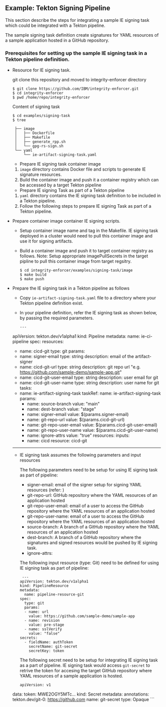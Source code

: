 ## Example: Tekton Signing Pipeline

This section describe the steps for integrating a sample IE signing task which could be integrated with a Tekton pipeline.

The sample signing task definition create signatures for YAML resources of a sample application hosted in a GitHub repository.


### Prerequisites for setting up the sample IE signing task in a Tekton pipeline definition.
- Resource for IE signing task.
 
   git clone this repository and moved to integrity-enforcer directory
   ```
   $ git clone https://github.com/IBM/integrity-enforcer.git
   $ cd integrity-enforcer
   $ pwd /home/repo/integrity-enforcer
   ```
   Content of signing task
   ```
   $ cd examples/signing-task   
   $ tree
    
	├── image
	│   ├── Dockerfile
	│   ├── Makefile
	│   ├── generate_rpp.sh
	│   └── gpg-rs-sign.sh
	└── yaml
	    └── ie-artifact-signing-task.yaml

   ```
   
   -  Prepare IE signing task container image
     1. `image` directory contains Docker file and scripts to generate IE signature resources.
     2.  Build the container image and push it a container registry which can be accessed by a target Tekton pipeline  

   -  Prepare IE signing Task as part of a Tekton pipeline
     1. `yaml` directory contains the IE signing task definition to be included in a Tekton pipeline.
     2.  Follow the following steps to prepare IE signing Task as part of a Tekton pipeline.

-  Prepare container image container IE signing scripts.

   - Setup container image name and tag in the Makefile.
     IE signing task deployed in a cluster would need to pull this container image and use it for signing artifacts.

   - Build a container image and push it to target container registry as follows.
     Note: Setup appropriate imagePullSecrets in the target pipline to pull this container image from target regsitry.

     ```
     $ cd integrity-enforcer/examples/signing-task/image
     $ make build   
     $ make push 
     ```
    

-  Prepare the IE signing task in a Tekton pipeline as follows
   - Copy `ie-artifact-signing-task.yaml` file to a directory where your Tekton pipeline definition exist.
   - In your pipeline definition, refer the IE signing task as shown below, by passing the required parameters.
  
     ```
     ---
	apiVersion: tekton.dev/v1alpha1
	kind: Pipeline
	metadata:
	  name: ie-ci-pipeline
	spec:
	  resources:
	  - name: cicd-git
	    type: git
	  params:
	  - name: signer-email
	    type: string
	    description: email of the artifact-signer
	  - name: cicd-git-url
	    type: string
	    description:   git repo url "e.g. https://github.com/sample-demo/sample-app.git"
	  - name: cicd-git-user-email
	    type: string
	    description: user email for git
	  - name: cicd-git-user-name
	    type: string
	    description: user name for git
	  tasks:
	  - name: ie-artifact-signing-task
	    taskRef:
	      name: ie-artifact-signing-task
	    params:
	      - name: source-branch
	        value: "main"
	      - name: dest-branch
	        value: "stage"
	      - name: signer-email
	        value: $(params.signer-email)
	      - name: git-repo-url
	        value: $(params.cicd-git-url)
	      - name: git-repo-user-email
	        value: $(params.cicd-git-user-email)
	      - name: git-repo-user-name
	        value: $(params.cicd-git-user-name)
	      - name: ignore-attrs
	        value: "true"
	    resources:
	      inputs:
	      - name: cicd
	        resource: cicd-git

      ---
      
      - IE signing task assumes the following parameters and input resources

        The following parameters need to be setup for using IE signing task as part of pipeline:
        -  signer-email:  email of the signer setup for signing YAML resources (refer: )
        -  git-repo-url: GitHub repository where the YAML resources of an application hosted
        -  git-repo-user-email: email of a user to access the GitHub repository where the YAML resources of an application hosted
        -  git-repo-user-name: email of a user to access the GitHub repository where the YAML resources of an application hosted
        -  source-branch:  A branch of a GitHub repository where the YAML resources of an application hosted
        -  dest-branch: A branch of a GitHub repository where the signatures and signed resources would be pushed by IE signing task.
        -  ignore-attrs: 

        The following input resource (type: Git) need to be defined for using IE signing task as part of pipeline:

        ```
         ---
        apiVersion: tekton.dev/v1alpha1
        kind: PipelineResource
        metadata:
          name: pipeline-resource-git
        spec:
          type: git
          params:
          - name: url
            value: https://github.com/sample-demo/sample-app
          - name: revision
            value: pre-stage
          - name: sslVerify
            value: "false"
        secrets:
          - fieldName: authToken
            secretName: git-secret
            secretKey: token

        ```
        The following secret need to be setup for integrating IE signing task as a part of pipeline. 
        IE signing task would access `git-secret` to retrive the token for accesing the target GitHub repository where YAML resources of a sample application is hosted.
     
        ```
        apiVersion: v1
	data:
	  token: MWE2OGY5MTc...  <Base64 encoding of a GitHub token of a user>
	kind: Secret
	metadata:
	  annotations:
	    tekton.dev/git-0: https://github.com
	  name: git-secret
	type: Opaque
        ```

